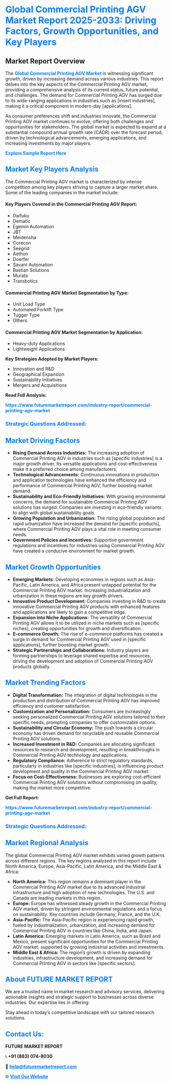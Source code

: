 <h1 style="color: #007BFF;">Global Commercial Printing AGV Market Report 2025-2033: Driving Factors, Growth Opportunities, and Key Players</h1>

<section id="overview">
<h2>Market Report Overview</h2>
<p>The <a href="https://www.futuremarketreport.com/industry-report/commercial-printing-agv-market" style="color: #007BFF; text-decoration: none;"><strong>Global Commercial Printing AGV Market</strong></a> is witnessing significant growth, driven by increasing demand across various industries. This report delves into the key aspects of the Commercial Printing AGV market, providing a comprehensive analysis of its current status, future potential, and challenges. The demand for Commercial Printing AGV has surged due to its wide-ranging applications in industries such as [insert industries], making it a critical component in modern-day [applications].</p>
<p>As consumer preferences shift and industries innovate, the Commercial Printing AGV market continues to evolve, offering both challenges and opportunities for stakeholders. The global market is expected to expand at a substantial compound annual growth rate (CAGR) over the forecast period, driven by technological advancements, emerging applications, and increasing investments by major players.</p>
</section>

<section id="overview">
<p><a href="https://www.futuremarketreport.com/request-sample/reportId=89735" style="color: #007BFF; text-decoration: none;"><strong>Explore Sample Report Here</strong></a></p>
</section>

<section id="key-players">
<h2 style="color: #007BFF;">Market Key Players Analysis</h2>
<p>The Commercial Printing AGV market is characterized by intense competition among key players striving to capture a larger market share. Some of the leading companies in the market include:</p>
<h4>Key Players Covered in the Commercial Printing AGV Report:</h4>
<ul><li>Daifuku</li><li>Dematic</li><li>Egemin Automation</li><li>JBT</li><li>Meidensha</li><li>Corecon</li><li>Seegrid</li><li>Aethon</li><li>Doerfer</li><li>Savant Automation</li><li>Bastian Solutions</li><li>Murata</li><li>Transbotics</li></ul>
<h4>Commercial Printing AGV Market Segmentation by Type:</h4>
<ul><li>Unit Load Type</li><li>Automated Forklift Type</li><li>Tugger Type</li><li>Others</li></ul>

<h4>Commercial Printing AGV Market Segmentation by Application:</h4>
<ul><li>Heavy-duty Applications</li><li>Lightweight Applications</li></ul>
<p><strong>Key Strategies Adopted by Market Players:</strong></p>
<ul>
<li>Innovation and R&D</li>
<li>Geographical Expansion</li>
<li>Sustainability Initiatives</li>
<li>Mergers and Acquisitions</li>
</ul>
</section>

<section>
<p><strong>Read Full Analysis: </strong></p><a href="https://www.futuremarketreport.com/industry-report/commercial-printing-agv-market" style="color: #007BFF; text-decoration: none;"><strong>https://www.futuremarketreport.com/industry-report/commercial-printing-agv-market</strong></a>
<h3 style="color: #007BFF;">Strategic Questions Addressed:</h3>
</section>

<section id="driving-factors">
<h2 style="color: #007BFF;">Market Driving Factors</h2>
<ul>
<li><strong>Rising Demand Across Industries:</strong> The increasing adoption of Commercial Printing AGV in industries such as [specific industries] is a major growth driver. Its versatile applications and cost-effectiveness make it a preferred choice among manufacturers.</li>
<li><strong>Technological Advancements:</strong> Continuous innovations in production and application technologies have enhanced the efficiency and performance of Commercial Printing AGV, further boosting market demand.</li>
<li><strong>Sustainability and Eco-Friendly Initiatives:</strong> With growing environmental concerns, the demand for sustainable Commercial Printing AGV solutions has surged. Companies are investing in eco-friendly variants to align with global sustainability goals.</li>
<li><strong>Growing Population and Urbanization:</strong> The rising global population and rapid urbanization have increased the demand for [specific products], where Commercial Printing AGV plays a vital role in meeting consumer needs.</li>
<li><strong>Government Policies and Incentives:</strong> Supportive government regulations and incentives for industries using Commercial Printing AGV have created a conducive environment for market growth.</li>
</ul>
</section>

<section id="growth-opportunities">
<h2 style="color: #007BFF;">Market Growth Opportunities</h2>
<ul>
<li><strong>Emerging Markets:</strong> Developing economies in regions such as Asia-Pacific, Latin America, and Africa present untapped potential for the Commercial Printing AGV market. Increasing industrialization and urbanization in these regions are key growth drivers.</li>
<li><strong>Innovative Product Development:</strong> Companies investing in R&D to create innovative Commercial Printing AGV products with enhanced features and applications are likely to gain a competitive edge.</li>
<li><strong>Expansion into Niche Applications:</strong> The versatility of Commercial Printing AGV allows it to be utilized in niche markets such as [specific niches], creating opportunities for growth and diversification.</li>
<li><strong>E-commerce Growth:</strong> The rise of e-commerce platforms has created a surge in demand for Commercial Printing AGV used in [specific applications], further boosting market growth.</li>
<li><strong>Strategic Partnerships and Collaborations:</strong> Industry players are forming partnerships to leverage shared expertise and resources, driving the development and adoption of Commercial Printing AGV products globally.</li>
</ul>
</section>

<section id="trending-factors">
<h2 style="color: #007BFF;">Market Trending Factors</h2>
<ul>
<li><strong>Digital Transformation:</strong> The integration of digital technologies in the production and distribution of Commercial Printing AGV has improved efficiency and customer satisfaction.</li>
<li><strong>Customization and Personalization:</strong> Consumers are increasingly seeking personalized Commercial Printing AGV solutions tailored to their specific needs, prompting companies to offer customizable options.</li>
<li><strong>Sustainability and Circular Economy:</strong> The push towards a circular economy has driven demand for recyclable and reusable Commercial Printing AGV solutions.</li>
<li><strong>Increased Investment in R&D:</strong> Companies are allocating significant resources to research and development, resulting in breakthroughs in Commercial Printing AGV technology and applications.</li>
<li><strong>Regulatory Compliance:</strong> Adherence to strict regulatory standards, particularly in industries like [specific industries], is influencing product development and quality in the Commercial Printing AGV market.</li>
<li><strong>Focus on Cost-Effectiveness:</strong> Businesses are exploring cost-efficient Commercial Printing AGV solutions without compromising on quality, making the market more competitive.</li>
</ul>
</section>

<section>
<p><strong>Get Full Report: </strong></p><a href="https://www.futuremarketreport.com/industry-report/commercial-printing-agv-market" style="color: #007BFF; text-decoration: none;"><strong>https://www.futuremarketreport.com/industry-report/commercial-printing-agv-market</strong></a>
<h3 style="color: #007BFF;">Strategic Questions Addressed:</h3>
</section>


<section id="regional-analysis">
<h2 style="color: #007BFF;">Market Regional Analysis</h2>
<p>The global Commercial Printing AGV market exhibits varied growth patterns across different regions. The key regions analyzed in this report include North America, Europe, Asia-Pacific, Latin America, and the Middle East & Africa:</p>
<ul>
<li><strong>North America:</strong> This region remains a dominant player in the Commercial Printing AGV market due to its advanced industrial infrastructure and high adoption of new technologies. The U.S. and Canada are leading markets in this region.</li>
<li><strong>Europe:</strong> Europe has witnessed steady growth in the Commercial Printing AGV market, driven by stringent environmental regulations and a focus on sustainability. Key countries include Germany, France, and the U.K.</li>
<li><strong>Asia-Pacific:</strong> The Asia-Pacific region is experiencing rapid growth, fueled by industrialization, urbanization, and increasing demand for Commercial Printing AGV in countries like China, India, and Japan.</li>
<li><strong>Latin America:</strong> Emerging markets in Latin America, such as Brazil and Mexico, present significant opportunities for the Commercial Printing AGV market, supported by growing industrial activities and investments.</li>
<li><strong>Middle East & Africa:</strong> The region’s growth is driven by expanding industries, infrastructure development, and increasing demand for Commercial Printing AGV in sectors like [specific sectors].</li>
</ul>
</section>

<footer>
<h2 style="color: #007BFF;">About FUTURE MARKET REPORT</h2>
<p>We are a trusted name in market research and advisory services, delivering actionable insights and strategic support to businesses across diverse industries. Our expertise lies in offering:</p>

<p>Stay ahead in today’s competitive landscape with our tailored research solutions.</p>

<h2 style="color: #007BFF;">Contact Us:</h2>
<p><strong>FUTURE MARKET REPORT</strong></p>
<p>📞 <strong>+91 (883) 074-8030</strong></p>
<p>📧 <strong><a href="mailto:help@futuremarketreport.com" style="color: #007BFF;">help@futuremarketreport.com</a></strong></p>
<p>🌐 <strong><a href="https://www.futuremarketreport.com/" style="color: #007BFF;">Visit Our Website</a></strong></p>
</footer>